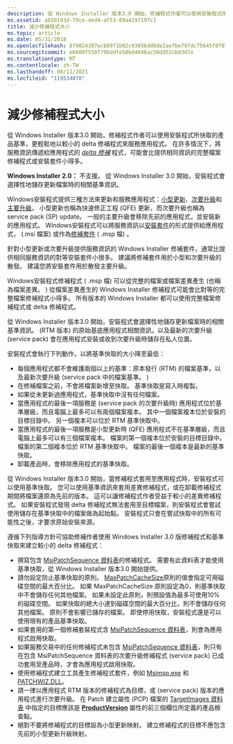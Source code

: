 ```yaml
---
description: 從 Windows Installer 版本3.0 開始，修補程式作者可以使用安裝程式所快取的產品基準，更輕鬆地以較小的 delta 修補程式來服務應用程式。
ms.assetid: ab5b193d-79ce-4ed4-af53-89a4197197c1
title: 減少修補程式大小
ms.topic: article
ms.date: 05/31/2018
ms.openlocfilehash: 8f9024307ecb0971b02c93036dd0de2aefbe797dcf5645f0f07045c4df8956a8
ms.sourcegitcommit: e6600f550f79bddfe58bd4696ac50dd52cb03d7e
ms.translationtype: MT
ms.contentlocale: zh-TW
ms.lasthandoff: 08/11/2021
ms.locfileid: "119534078"
---
```

# <a name="reducing-patch-size"></a>減少修補程式大小

從 Windows Installer 版本3.0 開始，修補程式作者可以使用安裝程式所快取的產品基準，更輕鬆地以較小的 delta 修補程式來服務應用程式。 在許多情況下，將服務資訊傳遞給應用程式的 [*delta 修補*](d-gly.md) 程式，可能會比提供相同資訊的完整檔案修補程式或安裝套件小得多。

**Windows Installer 2.0：** 不支援。 從 Windows Installer 3.0 開始，安裝程式會選擇性地儲存更新檔案時的相關基準資訊。

Windows安裝程式提供三種方法來更新和服務應用程式：[小型更新](small-updates.md)、[次要升級](minor-upgrades.md)和[主要升級](major-upgrades.md)。 小型更新也稱為快速修正工程 (QFE) 更新，而次要升級也稱為 service pack (SP) update。 一般的主要升級會移除先前的應用程式，並安裝新的應用程式。 Windows安裝程式可以將服務資訊以[安裝套件](installation-package.md)的形式提供給應用程式， (.msi 檔案) 或作為[修補套件](patch-packages.md) ( .msp 檔) 。

針對小型更新或次要升級提供服務資訊的 Windows Installer 修補套件，通常比提供相同服務資訊的對等安裝套件小很多。 建議將修補套件用於小型和次要升級的散發。 建議您將安裝套件用於散發主要升級。

Windows安裝程式修補程式 ( .msp 檔) 可以從完整的檔案或檔案差異產生 (也稱為檔案差異。 ) 從檔案差異產生的 Windows Installer 修補程式可能會比對等的完整檔案修補程式小得多。 所有版本的 Windows Installer 都可以使用完整檔案修補程式或 delta 修補程式。

從 Windows Installer 版本3.0 開始，安裝程式會選擇性地儲存更新檔案時的相關基準資訊。  (RTM 版本) 的原始基底應用程式相關資訊，以及最新的次要升級 (service pack) 會在應用程式安裝或收到次要升級時儲存在私人位置。

安裝程式會執行下列動作，以將基準快取的大小降至最低：

-   每個應用程式都不會維護兩個以上的基準：原本發行 (RTM) 的檔案基準，以及最新次要升級 (service pack 中的檔案基準。 ) 
-   在修補檔案之前，不會將檔案新增至快取。 基準快取是寫入時複製。
-   如果從未更新過應用程式，基準快取中沒有任何檔案。
-   當應用程式的最後一項服務是 (service pack 的次要升級時) 應用程式位於基準層級，而且電腦上最多可以有兩個檔案複本。 其中一個檔案複本位於安裝的目標目錄中。 另一個複本可以位於 RTM 基準快取中。
-   當應用程式的最後一項服務是小型更新時 (QFE) 應用程式不在基準層級，而且電腦上最多可以有三個檔案複本。 檔案的第一個複本位於安裝的目標目錄中。 檔案的第二個複本位於 RTM 基準快取中。 檔案的最後一個複本是最新的基準快取。
-   卸載產品時，會移除應用程式的基準快取。

從 Windows Installer 版本3.0 開始，當修補程式套用至應用程式時，安裝程式可以使用基準快取。 您可以使用基準資訊來套用差異修補程式，或在卸載修補程式期間將檔案還原為先前的版本。 這可以讓修補程式作者受益于較小的差異修補程式。 如果安裝程式發現 delta 修補程式無法套用至目標檔案，則安裝程式會嘗試使用儲存在基準快取中的檔案做為起始點。 安裝程式只會在嘗試快取中的所有可能性之後，才要求原始安裝來源。

遵循下列指導方針可協助修補作者使用 Windows Installer 3.0 版修補程式和基準快取來建立較小的 delta 修補程式：

-   撰寫包含 [MsiPatchSequence 資料表](msipatchsequence-table.md)的修補程式。 需要有此資料表才能使用基準快取，從 Windows Installer 版本3.0 開始提供。
-   請勿設定防止基準快取的原則。 [MaxPatchCacheSize](maxpatchcachesize.md)原則的值會指定可用磁碟空間的最大百分比。 如果 MaxPatchCacheSize 原則設定為0，則基準快取中不會儲存任何其他檔案。 如果未設定此原則，則預設值為最多可使用10% 的磁碟空間。 如果快取的總大小達到磁碟空間的最大百分比，則不會儲存任何其他檔案。 原則不會影響已儲存的檔案。 即使停用快取，安裝程式還是可以使用現有的產品基準快取。
-   如果套用的第一個修補套裝程式含 [MsiPatchSequence 資料表](msipatchsequence-table.md)，則會為應用程式啟用快取。
-   如果服務交易中的任何修補程式未包含 [MsiPatchSequence 資料表](msipatchsequence-table.md)，則只有在包含 MsiPatchSequence 資料表的次要升級修補程式 (service pack) 已成功套用至產品時，才會為應用程式啟用快取。
-   使用修補程式建立工具產生修補程式套件，例如 [Msimsp.exe](msimsp-exe.md) 和 [PATCHWIZ.DLL](patchwiz-dll.md)。
-   請一律以應用程式 RTM 版本的修補程式為目標，或 (service pack) 版本的應用程式進行次要升級。 在 Patch 建立屬性 (PCP) 檔案的 [TargetImages 資料表](targetimages-table-patchwiz-dll-.md) 中指定的目標應該是 [**ProductVersion**](productversion.md) 屬性的前三個欄位所定義的產品檢查點。
-   絕對不要將修補程式的目標設為小型更新映射。 建立修補程式的目標不應包含先前的小型更新升級映射。

 

 



